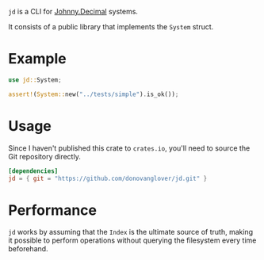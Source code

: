 `jd` is a CLI for [Johnny.Decimal] systems.

It consists of a public library that implements the `System` struct.

# Example

```rust
use jd::System;

assert!(System::new("../tests/simple").is_ok());
```

# Usage

Since I haven't published this crate to `crates.io`, you'll need to source the Git repository
directly.

```toml
[dependencies]
jd = { git = "https://github.com/donovanglover/jd.git" }
```

# Performance

`jd` works by assuming that the `Index` is the ultimate source of truth, making it possible to
perform operations without querying the filesystem every time beforehand.

[Johnny.Decimal]: https://johnnydecimal.com/
